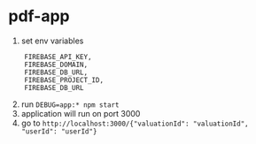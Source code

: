 # pdf-app

1) set env variables 
```
    FIREBASE_API_KEY,
    FIREBASE_DOMAIN,
    FIREBASE_DB_URL,
    FIREBASE_PROJECT_ID,
    FIREBASE_DB_URL
```
2) run `DEBUG=app:* npm start`
3) application will run on port 3000
4) go to `http://localhost:3000/{"valuationId": "valuationId", "userId": "userId"}`
